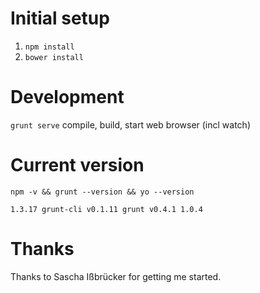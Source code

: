 # Initial setup

1. `npm install`
2. `bower install`

# Development

`grunt serve` compile, build, start web browser (incl watch)

# Current version

`npm -v && grunt --version && yo --version`

`
1.3.17
grunt-cli v0.1.11
grunt v0.4.1
1.0.4
`

# Thanks

Thanks to Sascha Ißbrücker for getting me started.
